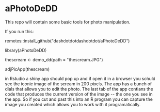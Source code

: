 # aPhotoDeDD

This repo will contain some basic tools for photo manipulation.

If you run this:

remotes::install_github("dashdotdotdashdotdot/aPhotoDeDD") 

library(aPhotoDeDD)

thescream <- demo_dd(path = "thescream.JPG")

adjPicApp(thescream)

in Rstudio a shiny app should pop up and if open it in a browser you sohuld see the iconic image of the scream in 200 pixels.  The app has a bunch of dials that allows you to edit the photo. The last tab of the app contians the code that produces the current version of the image -- the one you see in the app.  So if you cut and past this into an R program you can capture the image you created which allows you to work with it programatically.

